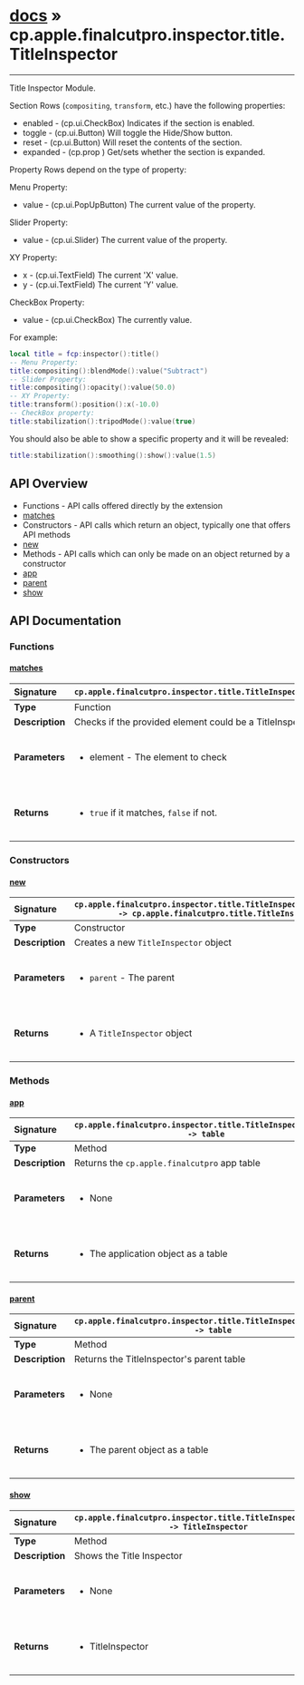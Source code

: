 # [docs](index.md) » cp.apple.finalcutpro.inspector.title.TitleInspector
---

Title Inspector Module.

Section Rows (`compositing`, `transform`, etc.) have the following properties:
* enabled   - (cp.ui.CheckBox) Indicates if the section is enabled.
* toggle    - (cp.ui.Button) Will toggle the Hide/Show button.
* reset     - (cp.ui.Button) Will reset the contents of the section.
* expanded  - (cp.prop <boolean>) Get/sets whether the section is expanded.

Property Rows depend on the type of property:

Menu Property:
* value     - (cp.ui.PopUpButton) The current value of the property.

Slider Property:
* value     - (cp.ui.Slider) The current value of the property.

XY Property:
* x         - (cp.ui.TextField) The current 'X' value.
* y         - (cp.ui.TextField) The current 'Y' value.

CheckBox Property:
* value     - (cp.ui.CheckBox) The currently value.

For example:
```lua
local title = fcp:inspector():title()
-- Menu Property:
title:compositing():blendMode():value("Subtract")
-- Slider Property:
title:compositing():opacity():value(50.0)
-- XY Property:
title:transform():position():x(-10.0)
-- CheckBox property:
title:stabilization():tripodMode():value(true)
```

You should also be able to show a specific property and it will be revealed:
```lua
title:stabilization():smoothing():show():value(1.5)
```

## API Overview
* Functions - API calls offered directly by the extension
 * [matches](#matches)
* Constructors - API calls which return an object, typically one that offers API methods
 * [new](#new)
* Methods - API calls which can only be made on an object returned by a constructor
 * [app](#app)
 * [parent](#parent)
 * [show](#show)

## API Documentation

### Functions

#### [matches](#matches)
| <span style="float: left;">**Signature**</span> | <span style="float: left;">`cp.apple.finalcutpro.inspector.title.TitleInspector.matches(element)` </span>                                                          |
| -----------------------------------------------------|---------------------------------------------------------------------------------------------------------|
| **Type**                                             | Function                                                                                         |
| **Description**                                      | Checks if the provided element could be a TitleInspector.                                                                                         |
| **Parameters**                                       | <ul><br /><li>element   - The element to check</li><br /></ul>                                        |
| **Returns**                                          | <ul><br /><li><code>true</code> if it matches, <code>false</code> if not.</li><br /></ul>                                           |

### Constructors

#### [new](#new)
| <span style="float: left;">**Signature**</span> | <span style="float: left;">`cp.apple.finalcutpro.inspector.title.TitleInspector.new(parent) -> cp.apple.finalcutpro.title.TitleInspector` </span>                                                          |
| -----------------------------------------------------|---------------------------------------------------------------------------------------------------------|
| **Type**                                             | Constructor                                                                                         |
| **Description**                                      | Creates a new `TitleInspector` object                                                                                         |
| **Parameters**                                       | <ul><br /><li><code>parent</code>     - The parent</li><br /></ul>                                        |
| **Returns**                                          | <ul><br /><li>A <code>TitleInspector</code> object</li><br /></ul>                                           |

### Methods

#### [app](#app)
| <span style="float: left;">**Signature**</span> | <span style="float: left;">`cp.apple.finalcutpro.inspector.title.TitleInspector:app() -> table` </span>                                                          |
| -----------------------------------------------------|---------------------------------------------------------------------------------------------------------|
| **Type**                                             | Method                                                                                         |
| **Description**                                      | Returns the `cp.apple.finalcutpro` app table                                                                                         |
| **Parameters**                                       | <ul><br /><li>None</li><br /></ul>                                        |
| **Returns**                                          | <ul><br /><li>The application object as a table</li><br /></ul>                                           |

#### [parent](#parent)
| <span style="float: left;">**Signature**</span> | <span style="float: left;">`cp.apple.finalcutpro.inspector.title.TitleInspector:parent() -> table` </span>                                                          |
| -----------------------------------------------------|---------------------------------------------------------------------------------------------------------|
| **Type**                                             | Method                                                                                         |
| **Description**                                      | Returns the TitleInspector's parent table                                                                                         |
| **Parameters**                                       | <ul><br /><li>None</li><br /></ul>                                        |
| **Returns**                                          | <ul><br /><li>The parent object as a table</li><br /></ul>                                           |

#### [show](#show)
| <span style="float: left;">**Signature**</span> | <span style="float: left;">`cp.apple.finalcutpro.inspector.title.TitleInspector:show() -> TitleInspector` </span>                                                          |
| -----------------------------------------------------|---------------------------------------------------------------------------------------------------------|
| **Type**                                             | Method                                                                                         |
| **Description**                                      | Shows the Title Inspector                                                                                         |
| **Parameters**                                       | <ul><br /><li>None</li><br /></ul>                                        |
| **Returns**                                          | <ul><br /><li>TitleInspector</li><br /></ul>                                           |

